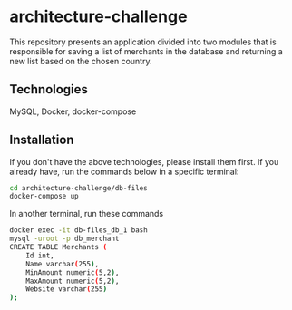 # architecture-challenge
 
This repository presents an application divided into two modules that is responsible for saving a list of merchants in the database and returning a new list based on the chosen country.

## Technologies

MySQL, Docker, docker-compose

## Installation

If you don't have the above technologies, please install them first. If you already have, run the commands below in a specific terminal:

```bash
cd architecture-challenge/db-files
docker-compose up
```
In another terminal, run these commands

```bash
docker exec -it db-files_db_1 bash
mysql -uroot -p db_merchant
CREATE TABLE Merchants (
    Id int,
    Name varchar(255),
    MinAmount numeric(5,2),
    MaxAmount numeric(5,2),
    Website varchar(255)
);
```
